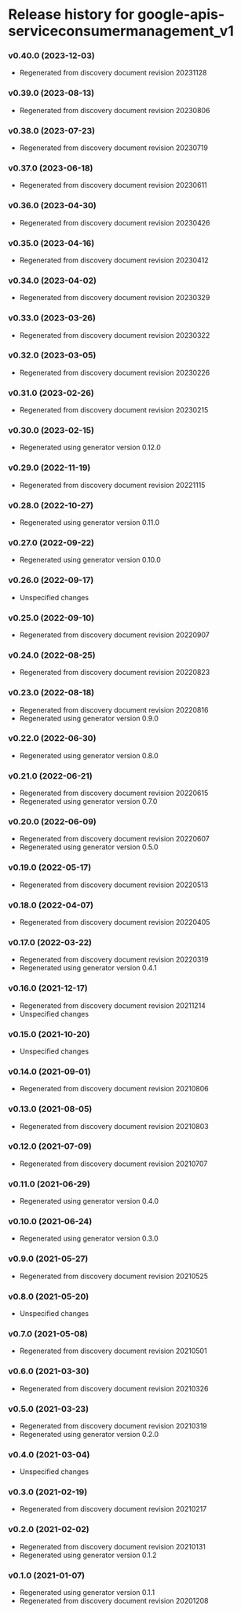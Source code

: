 # Release history for google-apis-serviceconsumermanagement_v1

### v0.40.0 (2023-12-03)

* Regenerated from discovery document revision 20231128

### v0.39.0 (2023-08-13)

* Regenerated from discovery document revision 20230806

### v0.38.0 (2023-07-23)

* Regenerated from discovery document revision 20230719

### v0.37.0 (2023-06-18)

* Regenerated from discovery document revision 20230611

### v0.36.0 (2023-04-30)

* Regenerated from discovery document revision 20230426

### v0.35.0 (2023-04-16)

* Regenerated from discovery document revision 20230412

### v0.34.0 (2023-04-02)

* Regenerated from discovery document revision 20230329

### v0.33.0 (2023-03-26)

* Regenerated from discovery document revision 20230322

### v0.32.0 (2023-03-05)

* Regenerated from discovery document revision 20230226

### v0.31.0 (2023-02-26)

* Regenerated from discovery document revision 20230215

### v0.30.0 (2023-02-15)

* Regenerated using generator version 0.12.0

### v0.29.0 (2022-11-19)

* Regenerated from discovery document revision 20221115

### v0.28.0 (2022-10-27)

* Regenerated using generator version 0.11.0

### v0.27.0 (2022-09-22)

* Regenerated using generator version 0.10.0

### v0.26.0 (2022-09-17)

* Unspecified changes

### v0.25.0 (2022-09-10)

* Regenerated from discovery document revision 20220907

### v0.24.0 (2022-08-25)

* Regenerated from discovery document revision 20220823

### v0.23.0 (2022-08-18)

* Regenerated from discovery document revision 20220816
* Regenerated using generator version 0.9.0

### v0.22.0 (2022-06-30)

* Regenerated using generator version 0.8.0

### v0.21.0 (2022-06-21)

* Regenerated from discovery document revision 20220615
* Regenerated using generator version 0.7.0

### v0.20.0 (2022-06-09)

* Regenerated from discovery document revision 20220607
* Regenerated using generator version 0.5.0

### v0.19.0 (2022-05-17)

* Regenerated from discovery document revision 20220513

### v0.18.0 (2022-04-07)

* Regenerated from discovery document revision 20220405

### v0.17.0 (2022-03-22)

* Regenerated from discovery document revision 20220319
* Regenerated using generator version 0.4.1

### v0.16.0 (2021-12-17)

* Regenerated from discovery document revision 20211214
* Unspecified changes

### v0.15.0 (2021-10-20)

* Unspecified changes

### v0.14.0 (2021-09-01)

* Regenerated from discovery document revision 20210806

### v0.13.0 (2021-08-05)

* Regenerated from discovery document revision 20210803

### v0.12.0 (2021-07-09)

* Regenerated from discovery document revision 20210707

### v0.11.0 (2021-06-29)

* Regenerated using generator version 0.4.0

### v0.10.0 (2021-06-24)

* Regenerated using generator version 0.3.0

### v0.9.0 (2021-05-27)

* Regenerated from discovery document revision 20210525

### v0.8.0 (2021-05-20)

* Unspecified changes

### v0.7.0 (2021-05-08)

* Regenerated from discovery document revision 20210501

### v0.6.0 (2021-03-30)

* Regenerated from discovery document revision 20210326

### v0.5.0 (2021-03-23)

* Regenerated from discovery document revision 20210319
* Regenerated using generator version 0.2.0

### v0.4.0 (2021-03-04)

* Unspecified changes

### v0.3.0 (2021-02-19)

* Regenerated from discovery document revision 20210217

### v0.2.0 (2021-02-02)

* Regenerated from discovery document revision 20210131
* Regenerated using generator version 0.1.2

### v0.1.0 (2021-01-07)

* Regenerated using generator version 0.1.1
* Regenerated from discovery document revision 20201208

